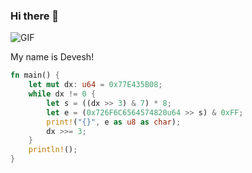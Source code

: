### Hi there 👋

![GIF](https://media.giphy.com/media/gvfpZrR54qd56/giphy.gif)

My name is Devesh!  

```rust
fn main() {
    let mut dx: u64 = 0x77E435B08;
    while dx != 0 {
        let s = ((dx >> 3) & 7) * 8;
        let e = (0x726F6C6564574820u64 >> s) & 0xFF;
        print!("{}", e as u8 as char); 
        dx >>= 3;
    }
    println!();
}
